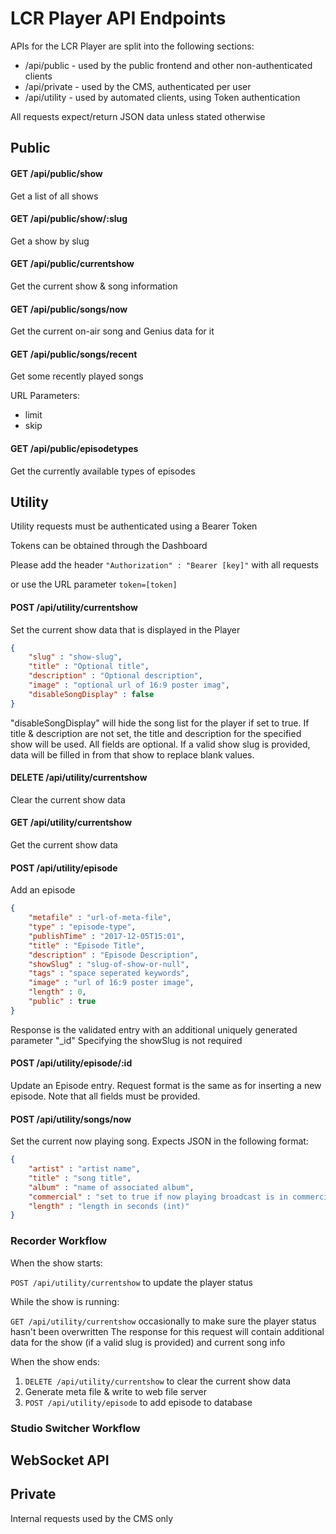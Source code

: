 # LCR Player API Endpoints

APIs for the LCR Player are split into the following sections:

- /api/public - used by the public frontend and other non-authenticated clients
- /api/private - used by the CMS, authenticated per user
- /api/utility - used by automated clients, using Token authentication

All requests expect/return JSON data unless stated otherwise

## Public

#### GET /api/public/show

Get a list of all shows

#### GET /api/public/show/:slug

Get a show by slug

#### GET /api/public/currentshow

Get the current show & song information

#### GET /api/public/songs/now

Get the current on-air song and Genius data for it 

#### GET /api/public/songs/recent

Get some recently played songs

URL Parameters:

- limit 
- skip

#### GET /api/public/episodetypes

Get the currently available types of episodes

## Utility

Utility requests must be authenticated using a Bearer Token

Tokens can be obtained through the Dashboard

Please add the header `"Authorization" : "Bearer [key]"` with all requests

or use the URL parameter `token=[token]`

#### POST /api/utility/currentshow

Set the current show data that is displayed in the Player

```json
{
    "slug" : "show-slug",
    "title" : "Optional title",
    "description" : "Optional description",
    "image" : "optional url of 16:9 poster imag",
    "disableSongDisplay" : false
}
```

"disableSongDisplay" will hide the song list for the player if set to true.
If title & description are not set, the title and description for the specified show will be used.
All fields are optional. If a valid show slug is provided, data will be filled in from that show to replace blank values.

#### DELETE /api/utility/currentshow

Clear the current show data

#### GET /api/utility/currentshow

Get the current show data

#### POST /api/utility/episode

Add an episode

```json
{
    "metafile" : "url-of-meta-file",
    "type" : "episode-type",
    "publishTime" : "2017-12-05T15:01",
    "title" : "Episode Title",
    "description" : "Episode Description",
    "showSlug" : "slug-of-show-or-null",
    "tags" : "space seperated keywords",
    "image" : "url of 16:9 poster image",
    "length" : 0,
    "public" : true
}
```

Response is the validated entry with an additional uniquely generated parameter "_id"
Specifying the showSlug is not required

#### POST /api/utility/episode/:id

Update an Episode entry. Request format is the same as for inserting a new episode. Note that all fields must be provided.

#### POST /api/utility/songs/now

Set the current now playing song. Expects JSON in the following format:

```json
{
    "artist" : "artist name",
    "title" : "song title",
    "album" : "name of associated album",
    "commercial" : "set to true if now playing broadcast is in commercial rather than a song",
    "length" : "length in seconds (int)"
}
```

### Recorder Workflow

When the show starts:

 `POST /api/utility/currentshow` to update the player status

While the show is running:

`GET /api/utility/currentshow` occasionally to make sure the player status hasn't been overwritten
The response for this request will contain additional data for the show (if a valid slug is provided) and current song info

When the show ends:

1. `DELETE /api/utility/currentshow` to clear the current show data
2. Generate meta file & write to web file server
3. `POST /api/utility/episode` to add episode to database

### Studio Switcher Workflow

## WebSocket API




## Private

Internal requests used by the CMS only
